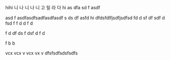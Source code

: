 hihi
니
나
니
나
니
고
릴
라
다
hi
as
dfa
sd
f
asdf

asd
f
asdfasdfsadfasdfasdf
s
ds
df
asfd
hi
dfdsfdlfjsdfjsdfsd
fd
d
sf
df
sdf
d
fsd
f
f
d
d
f
d

f
d
df
ds
f
dsf
d
f
d

f
b
b

vcx
vcx
v
vcx
vx
v
dfsfsdfsdsfsdfs